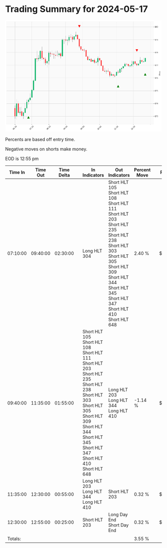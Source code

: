 
# Trading Summary for 2024-05-17

![Plot](2024-05-17_graph.png)

Percents are based off entry time.

Negative moves on shorts make money.

EOD is 12:55 pm

| Time In | Time Out | Time Delta |    | In Indicators | Out Indicators | Percent Move |    | Price In | Price Out | Dollar Move |
| ------- | -------- | ---------- | -- | ------------- | -------------- | ------------ | -- | -------- | --------- | ----------- |
| 07:10:00 | 09:40:00 | 02:30:00 | | Long HLT 304 | Short HLT 105<br>Short HLT 108<br>Short HLT 111<br>Short HLT 203<br>Short HLT 235<br>Short HLT 238<br>Short HLT 303<br>Short HLT 305<br>Short HLT 309<br>Short HLT 344<br>Short HLT 345<br>Short HLT 347<br>Short HLT 410<br>Short HLT 648 | 2.40 % | | $174.29 | $178.48 | $4.19 |
| 09:40:00 | 11:35:00 | 01:55:00 | | Short HLT 105<br>Short HLT 108<br>Short HLT 111<br>Short HLT 203<br>Short HLT 235<br>Short HLT 238<br>Short HLT 303<br>Short HLT 305<br>Short HLT 309<br>Short HLT 344<br>Short HLT 345<br>Short HLT 347<br>Short HLT 410<br>Short HLT 648 | Long HLT 203<br>Long HLT 344<br>Long HLT 410 | -1.14 % | | $178.48 | $176.44 | $-2.04 |
| 11:35:00 | 12:30:00 | 00:55:00 | | Long HLT 203<br>Long HLT 344<br>Long HLT 410 | Short HLT 203 | 0.32 % | | $176.44 | $177.01 | $0.57 |
| 12:30:00 | 12:55:00 | 00:25:00 | | Short HLT 203 | Long Day End<br>Short Day End | 0.32 % | | $177.01 | $177.57 | $0.56 |
|  |  |  |  |  |  |  | |  |  |  |
| Totals: |  |  |  |  |  | 3.55 % | |  |  | $6.24 |